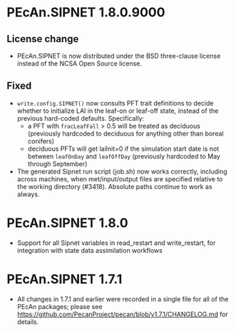 # PEcAn.SIPNET 1.8.0.9000

## License change
* PEcAn.SIPNET is now distributed under the BSD three-clause license instead of the NCSA Open Source license.

## Fixed

* `write.config.SIPNET()` now consults PFT trait definitions to decide whether to initialize LAI in the leaf-on or leaf-off state, instead of the previous hard-coded defaults. Specifically:
	- a PFT with `fracLeafFall` > 0.5 will be treated as deciduous (previously hardcoded to deciduous for anything other than boreal conifers)
	- deciduous PFTs will get laiInit=0 if the simulation start date is not between `leafOnDay` and `leafOffDay` (previously hardcoded to May through September)
* The generated Sipnet run script (job.sh) now works correctly, including across machines, when met/input/output files are specified relative to the working directory (#3418). Absolute paths continue to work as always.

# PEcAn.SIPNET 1.8.0

* Support for all Sipnet variables in read_restart and write_restart, for integration with state data assimilation workflows

# PEcAn.SIPNET 1.7.1

* All changes in 1.7.1 and earlier were recorded in a single file for all of the PEcAn packages; please see 
https://github.com/PecanProject/pecan/blob/v1.7.1/CHANGELOG.md for details.
